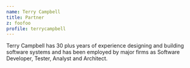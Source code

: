 ```yaml
---
name: Terry Campbell
title: Partner
z: foofoo
profile: terrycampbell
---
```


Terry Campbell has 30 plus years of experience designing and building
software systems and has been employed by major firms as Software Developer, Tester, Analyst and
Architect.
